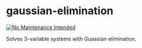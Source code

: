 # gaussian-elimination

[![No Maintenance Intended](http://unmaintained.tech/badge.svg)](http://unmaintained.tech/)

Solves 3-variable systems with Guassian elimination.

